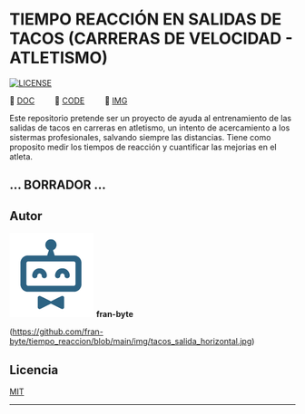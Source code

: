 # TIEMPO REACCIÓN EN SALIDAS DE TACOS (CARRERAS DE VELOCIDAD - ATLETISMO)

[![LICENSE](https://img.shields.io/badge/license-MIT-lightgrey.svg)](/LICENSE.txt)

📕  [DOC](/doc)         📕  [CODE](/code)         📕  [IMG](/img)        


Este repositorio pretende ser un proyecto de ayuda al entrenamiento de las salidas de tacos en carreras en atletismo, un intento de acercamiento a los sistermas profesionales, salvando siempre las distancias.
Tiene como proposito medir los tiempos de reacción y cuantificar las mejorias en el atleta.



## ... BORRADOR ...

## Autor ️
<img src="mdArchives/logo.png"/> **fran-byte**

(https://github.com/fran-byte/tiempo_reaccion/blob/main/img/tacos_salida_horizontal.jpg)

## Licencia
[MIT](https://choosealicense.com/licenses/mit/)

---
